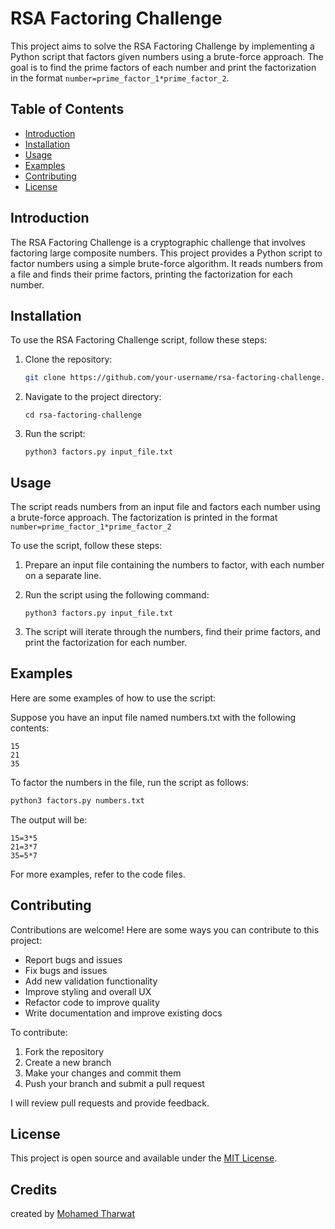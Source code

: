 # RSA Factoring Challenge

This project aims to solve the RSA Factoring Challenge by implementing a Python script that factors given numbers using a brute-force approach. The goal is to find the prime factors of each number and print the factorization in the format `number=prime_factor_1*prime_factor_2`.

## Table of Contents

- [Introduction](#introduction)
- [Installation](#installation)
- [Usage](#usage)
- [Examples](#examples)
- [Contributing](#contributing)
- [License](#license)

## Introduction

The RSA Factoring Challenge is a cryptographic challenge that involves factoring large composite numbers. This project provides a Python script to factor numbers using a simple brute-force algorithm. It reads numbers from a file and finds their prime factors, printing the factorization for each number.

## Installation

To use the RSA Factoring Challenge script, follow these steps:

1. Clone the repository:

   ```bash
   git clone https://github.com/your-username/rsa-factoring-challenge.git
   ```

2. Navigate to the project directory:

   ```
   cd rsa-factoring-challenge
   ```

3. Run the script:
   ```
   python3 factors.py input_file.txt
   ```

## Usage

The script reads numbers from an input file and factors each number using a brute-force approach. The factorization is printed in the format
`number=prime_factor_1*prime_factor_2`

To use the script, follow these steps:

1. Prepare an input file containing the numbers to factor, with each number on a separate line.

2. Run the script using the following command:

   ```
   python3 factors.py input_file.txt
   ```

3. The script will iterate through the numbers, find their prime factors, and print the factorization for each number.

## Examples

Here are some examples of how to use the script:

Suppose you have an input file named numbers.txt with the following contents:

```plaintext
15
21
35
```

To factor the numbers in the file, run the script as follows:

```bash
python3 factors.py numbers.txt
```

The output will be:

```plaintext
15=3*5
21=3*7
35=5*7
```

For more examples, refer to the code files.

## Contributing

Contributions are welcome! Here are some ways you can contribute to this project:

- Report bugs and issues
- Fix bugs and issues
- Add new validation functionality
- Improve styling and overall UX
- Refactor code to improve quality
- Write documentation and improve existing docs

To contribute:

1. Fork the repository
2. Create a new branch
3. Make your changes and commit them
4. Push your branch and submit a pull request

I will review pull requests and provide feedback.

## License

This project is open source and available under the [MIT License](LICENSE).

## Credits

created by [Mohamed Tharwat](https://github.com/mohamedtharwat000)
